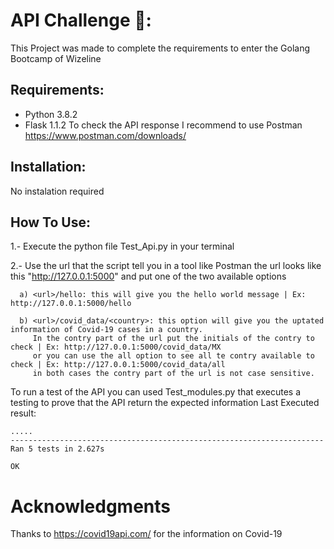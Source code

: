 # API Challenge 🚀:

This Project was made to complete the requirements to enter the Golang Bootcamp of Wizeline

## Requirements:
- Python 3.8.2
- Flask 1.1.2
To check the API response I recommend to use Postman https://www.postman.com/downloads/

## Installation:
No instalation required 

## How To Use:
  1.- Execute the python file Test_Api.py in your terminal

  2.- Use the url that the script tell you in a tool like Postman the url looks like this "http://127.0.0.1:5000" and put one of the two available options

      a) <url>/hello: this will give you the hello world message | Ex: http://127.0.0.1:5000/hello

      b) <url>/covid_data/<country>: this option will give you the uptated information of Covid-19 cases in a country. 
         In the contry part of the url put the initials of the contry to check | Ex: http://127.0.0.1:5000/covid_data/MX 
         or you can use the all option to see all te contry available to check | Ex: http://127.0.0.1:5000/covid_data/all 
         in both cases the contry part of the url is not case sensitive.
    
To run a test of the API you can used Test_modules.py that executes a testing to prove that the API return the expected information 
Last Executed result:
```
.....
----------------------------------------------------------------------
Ran 5 tests in 2.627s

OK

```
# Acknowledgments
Thanks to https://covid19api.com/ for the information on Covid-19

